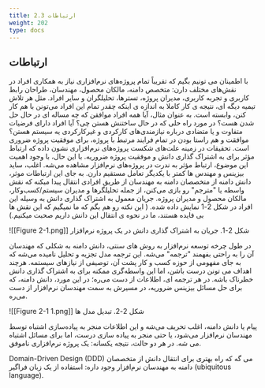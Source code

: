 ```yaml
---
title: 2.3 ارتباطات
weight: 202
type: docs
---
```


## ارتباطات

با اطمینان می تونیم بگیم که تقریباً تمام پروژه‌های نرم‌افزاری نیاز به همکاری افراد در نقش‌های مختلف دارن: متخصص دامنه، مالکان محصول، مهندسان، طراحان رابط کاربری و تجربه کاربری، مدیران پروژه، تسترها، تحلیلگران و سایر افراد.
مثل هر تلاش تیمیه دیگه ای، نتیجه ی کار کاملا به اندازه ی اینکه چقدر تمام این افراد می‌تونن با هم کار کنن، وابسته است. به عنوان مثال، آیا همه افراد موافقن که چه مساله ای در حال حل شدن هست؟ در مورد راه حلی که در حال ساختنش هستن چی؟ آیا افراد دارای فرضیات متفاوت و یا متضادی درباره نیازمندی‌های کارکردی و غیرکارکردی یه سیستم هستن؟ موافقت و هم راستا بودن در تمام فرایند مرتبط با پروژه،  برای موفقیت پروژه ضروری است.
تحقیقات در زمینه علت‌های شکست پروژه‌های نرم‌افزاری نشون داده که ارتباط مؤثر برای به اشتراک گذاری دانش و موفقیت پروژه ضروریه. با این حال، با وجود اهمیت این موضوع، ارتباط مؤثر به ندرت در پروژه‌های نرم‌افزار مشاهده می‌شه. اغلب، ساید بیزینس و مهندس ها کمتر با یکدیگر تعامل مستقیم دارن. به جای این ارتباطات موثر، دانش دامنه از متخصصان دامنه به مهندسان از طریق افرادی انتقال پیدا میکنه که نقش واسطه یا "مترجم" رو بازی می‌کنن، از جمله تحلیلگرها و مدیران سیستم/کسب‌وکار، مالکان محصول و مدیران پروژه. جریان معمول به اشتراک گذاری دانش به وسیله این افراد در شکل 2-1 نمایش داده شده.
( این نکته رو هم بگم که ما نمیگیم که این نقش ها بی فایده هستند، ما در نحوه ی انتقال این دانش داریم صحبت میکنیم.)

![[Figure 2-1.png]]
شکل 2-1. جریان به اشتراک گذاری دانش در یک پروژه نرم‌افزار

در طول چرخه توسعه نرم‌افزار به روش های سنتی، دانش دامنه به شکلی که مهندسان آن را به راحتی بفهمند "ترجمه" می‌شه. این ترجمه مدل تجزیه و تحلیل نامیده می‌شه که به جای مفهومی از حوزه کسب و کار پشت آن، توصیفی از نیازهای سیستمه.
هرچند  اهداف می تونن درست باشن، اما این واسطه‌گری ممکنه برای به اشتراک گذاری دانش خطرناک باشه. در هر ترجمه ای، اطلاعات از دست می‌ره؛ در این مورد، دانش دامنه، که برای حل مسائل بیزینس ضروریه، در مسیرش به سمت مهندسان نرم‌افزار از دست می‌ره.

![[Figure 2-1 1.png]]
شکل 2-2. تبدیل‌ مدل ها

پیام یا دانش دامنه، اغلب تحریف می‌شه و این اطلاعات منجر به پیاده‌سازی اشتباه توسط مهندسان نرم‌افزار می‌شود، یا حتی منجر به پیاده سازی درست، اما برای مسائل اشتباه می شه. در هر دو حالت، نتیجه یکسانه: یک پروژه نرم‌افزاری ناموفق.

Domain-Driven Design (DDD) می گه که راه بهتری برای انتقال دانش از متخصصان دامنه به مهندسان نرم‌افزار وجود داره: استفاده از یک زبان فراگیر (ubiquitous language).